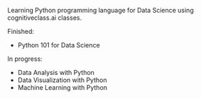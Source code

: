 Learning Python programming language for Data Science using cognitiveclass.ai classes.

Finished:
- Python 101 for Data Science

In progress:
- Data Analysis with Python
- Data Visualization with Python
- Machine Learning with Python
